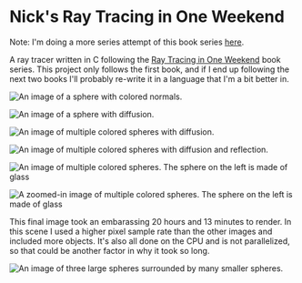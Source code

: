 # Nick's Ray Tracing in One Weekend
Note: I'm doing a more series attempt of this book series [here](https://github.com/nsdigirolamo/nicks-ray-tracer).

A ray tracer written in C following the [Ray Tracing in One Weekend](https://raytracing.github.io/) 
book series. This project only follows the first book, and if I end up following
the next two books I'll probably re-write it in a language that I'm a bit better
in.

![An image of a sphere with colored normals.](https://i.imgur.com/Pig4R4y.png)

![An image of a sphere with diffusion.](https://i.imgur.com/mTFym81.png)

![An image of multiple colored spheres with diffusion.](https://i.imgur.com/YT7XtXP.png)

![An image of multiple colored spheres with diffusion and reflection.](https://i.imgur.com/GKoVSVC.png)

![An image of multiple colored spheres. The sphere on the left is made of glass](https://i.imgur.com/IPKOMcH.png)

![A zoomed-in image of multiple colored spheres. The sphere on the left is made of glass](https://i.imgur.com/FMt7cMx.png)

This final image took an embarassing 20 hours and 13 minutes to render. In this scene 
I used a higher pixel sample rate than the other images and included more objects. 
It's also all done on the CPU and is not parallelized, so that could be another factor
in why it took so long.

![An image of three large spheres surrounded by many smaller spheres.](https://i.imgur.com/9rPgdEo.png)
